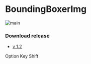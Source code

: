# BoundingBoxerImg


![main](https://user-images.githubusercontent.com/37008964/95944201-a4b60000-0e22-11eb-8225-972608b484b4.png)

### Download release
* [v 1.2](https://github.com/jms0923/BoundingBoxerImg/releases/tag/v1.2 "releases v1.2")

Option Key
Shift
